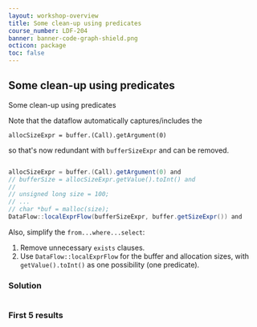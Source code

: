 ```yaml
---
layout: workshop-overview
title: Some clean-up using predicates
course_number: LDF-204
banner: banner-code-graph-shield.png
octicon: package
toc: false
---
```


## Some clean-up using predicates

Some clean-up using predicates

Note that the dataflow automatically captures/includes the

    allocSizeExpr = buffer.(Call).getArgument(0) 

so that's now redundant with `bufferSizeExpr` and can be removed.

```java

allocSizeExpr = buffer.(Call).getArgument(0) and
// bufferSize = allocSizeExpr.getValue().toInt() and
//
// unsigned long size = 100;
// ...
// char *buf = malloc(size);
DataFlow::localExprFlow(bufferSizeExpr, buffer.getSizeExpr()) and

```

Also, simplify the `from...where...select`:

1.  Remove unnecessary `exists` clauses.
2.  Use `DataFlow::localExprFlow` for the buffer and allocation sizes, with `getValue().toInt()` as one possibility (one predicate).




### Solution
```ql file=./src/session/example4a.ql
```



### First 5 results
```ql file=./tests/session/Example4a/example4a.expected#L1-L5



